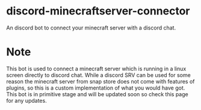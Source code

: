 # discord-minecraftserver-connector
An discord bot to connect your minecraft server with a discord chat.

# Note
This bot is used to connect a minecraft server which is running in a linux screen directly to discord chat. While a discord SRV can be used for some reason the minecraft server from snap store does not come with features of plugins, so this is a custom implementation of what you would have got.
This bot is in primitive stage and will be updated soon so check this page for any updates.
